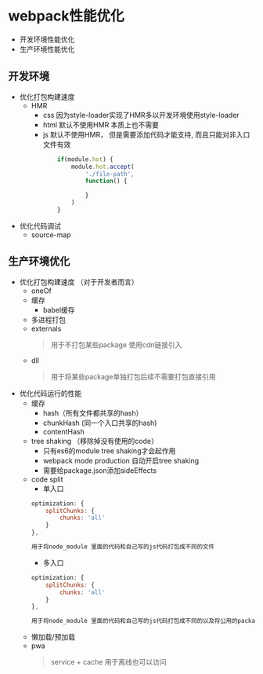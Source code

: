 # webpack性能优化
* 开发环境性能优化
* 生产环境性能优化

## 开发环境
* 优化打包构建速度
    * HMR
        * css 因为style-loader实现了HMR多以开发环境使用style-loader
        * html 默认不使用HMR 本质上也不需要
        * js 默认不使用HMR， 但是需要添加代码才能支持, 而且只能对非入口文件有效
            ```javascript
                if(module.hot) {
                    module.hot.accept(
                        './file-path', 
                        function() {

                        }
                    )
                }
            ```
* 优化代码调试
    * source-map


## 生产环境优化
* 优化打包构建速度 （对于开发者而言）
    * oneOf
    * 缓存
        * babel缓存
    * 多进程打包  
    * externals
        >用于不打包某些package 使用cdn链接引入
    * dll  
        >用于将某些package单独打包后续不需要打包直接引用
* 优化代码运行的性能
    * 缓存
        * hash（所有文件都共享的hash）
        * chunkHash (同一个入口共享的hash)
        * contentHash
    * tree shaking （移除掉没有使用的code）
        * 只有es6的module tree shaking才会起作用
        * webpack mode production 自动开启tree shaking
        * 需要给package.json添加sideEffects
    * code split
        * 单入口
        ```javascript
        optimization: {
            splitChunks: {
                chunks: 'all'
            }
        },   
        
        用于将node_module 里面的代码和自己写的js代码打包成不同的文件
        ```
        * 多入口
        ```javascript
        optimization: {
            splitChunks: {
                chunks: 'all'
            }
        },   
        
        用于将node_module 里面的代码和自己写的js代码打包成不同的以及将公用的package只打包一份
        ```        
    * 懒加载/预加载
    * pwa
        >service + cache 用于离线也可以访问
